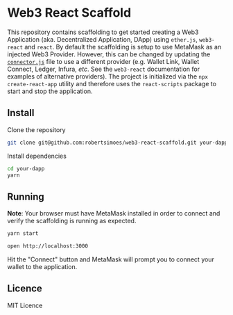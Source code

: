 # Web3 React Scaffold
This repository contains scaffolding to get started creating a Web3 Application (aka. Decentralized Application, DApp) using `ether.js`, `web3-react` and `react`. By default the scaffolding is setup to use MetaMask as an injected Web3 Provider. However, this can be changed by updating the [`connector.js`](./src/connector.js) file to use a different provider (e.g. Wallet Link, Wallet Connect, Ledger, Infura, _etc_. See the `web3-react` documentation for examples of alternative providers). The project is initialized via the `npx create-react-app` utility and therefore uses the `react-scripts` package to start and stop the application.

## Install
Clone the repository
```bash
git clone git@github.com:robertsimoes/web3-react-scaffold.git your-dapp
```

Install dependencies
```bash
cd your-dapp
yarn 
```

## Running 
**Note**: Your browser must have MetaMask installed in order to connect and verify the scaffolding is running as expected.

```bash
yarn start

open http://localhost:3000
```

Hit the "Connect" button and MetaMask will prompt you to connect your wallet to the application.

## Licence
MIT Licence
